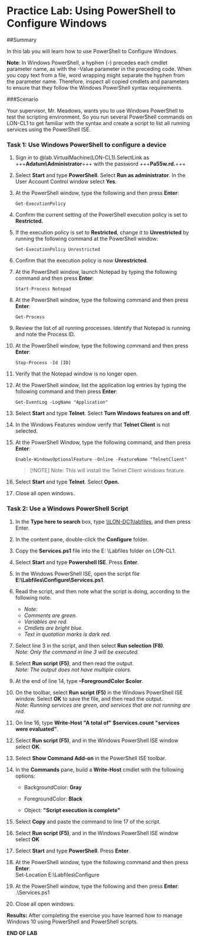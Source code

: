 # Practice Lab: Using PowerShell to Configure Windows

 

##Summary

In this lab you will learn how to use PowerShell to Configure Windows.

 

**Note**: In Windows PowerShell, a hyphen (-) precedes each cmdlet parameter
name, as with the -Value parameter in the preceding code. When you copy text
from a file, word wrapping might separate the hyphen from the parameter name.
Therefore, inspect all copied cmdlets and parameters to ensure that they follow
the Windows PowerShell syntax requirements.

 

###Scenario

Your supervisor, Mr. Meadows, wants you to use Windows PowerShell to test the
scripting environment. So you run several PowerShell commands on LON-CL1 to get
familiar with the syntax and create a script to list all running services using
the PowerShell ISE.

 

### Task 1: Use Windows PowerShell to configure a device

1.  Sign in to @lab.VirtualMachine(LON-CL1).SelectLink as +++**Adatum\\Administrator**+++ with the password
    +++**Pa55w.rd.**+++

2.  Select **Start** and type **PowerShell**. Select **Run as administrator**.
    In the User Account Control window select **Yes**.

3.  At the PowerShell window, type the following and then press **Enter**:
    
    ```
    Get-ExecutionPolicy
    ```

1.  Confirm the current setting of the PowerShell execution policy is set to
    **Restricted.**

2.  If the execution policy is set to **Restricted**, change it to
    **Unrestricted** by running the following command at the PowerShell window:  

    ```
    Set-ExecutionPolicy Unrestricted
    ```

3.  Confirm that the execution policy is now **Unrestricted**.

4.  At the PowerShell window, launch Notepad by typing the following command and
    then press **Enter**:

    ```
    Start-Process Notepad
    ```

1.  At the PowerShell window, type the following command and then press
    **Enter**:

    ```
    Get-Process
    ```

1.  Review the list of all running processes. Identify that Notepad is running
    and note the Process ID.

2.  At the PowerShell window, type the following command and then press
    **Enter**:

    ```
    Stop-Process -Id [ID]
    ```

1.  Verify that the Notepad window is no longer open.

2.  At the PowerShell window, list the application log entries by typing the
    following command and then press **Enter**:

    ```
    Get-EventLog -LogName "Application"
    ```

1.  Select **Start** and type **Telnet**. Select **Turn Windows features on and
    off**.

2.  In the Windows Features window verify that **Telnet Client** is not
    selected.

3.  At the PowerShell Window, type the following command, and then press
    **Enter**:  

    ```
    Enable-WindowsOptionalFeature -Online -FeatureName "TelnetClient"  
    ```

    >[!NOTE] Note: This will install the Telnet Client windows feature.

4.  Select **Start** and type **Telnet**. Select **Open.**

5.  Close all open windows.

>    

### Task 2: Use a Windows PowerShell Script

1.  In the **Type here to search** box, type
    [\\\\LON-DC1\\labfiles](file:///\\LON-DC1\labfiles), and then press Enter.

2.  In the content pane, double-click the **Configure** folder.

3.  Copy the **Services.ps1** file into the E: \\Labfiles folder on LON-CL1.

4.  Select **Start** and type **Powershell ISE**. Press **Enter**.

5.  In the Windows PowerShell ISE, open the script file
    **E:\\Labfiles\\Configure\\Services.ps1**.

6.  Read the script, and then note what the script is doing, according to the
    following note.

    -   _Note:_
    -   _Comments are green._
    -   _Variables are red._
    -   _Cmdlets are bright blue._
    -   _Text in quotation marks is dark red._

1.  Select line 3 in the script, and then select **Run selection (F8)**.  
    *Note: Only the command in line 3 will be executed.*

2.  Select **Run script (F5)**, and then read the output.  
    *Note: The output does not have multiple colors.*

3.  At the end of line 14, type **–ForegroundColor \$color**.

4.  On the toolbar, select **Run script (F5)** in the Windows PowerShell ISE
    window. Select **OK** to save the file, and then read the output.  
    *Note: Running services are green, and services that are not running are
    red.*

5.  On line 16, type **Write-Host "A total of" \$services.count "services were
    evaluated"**.

6.  Select **Run script (F5)**, and in the Windows PowerShell ISE window select
    **OK**.

7.  Select **Show Command Add-on** in the PowerShell ISE toolbar.

8.  In the **Commands** pane, build a **Write-Host** cmdlet with the following
    options:

    -   BackgroundColor: **Gray**

    -   ForegroundColor: **Black**

    -   Object: **"Script execution is complete"**

9.  Select **Copy** and paste the command to line 17 of the script.

10. Select **Run script (F5)**, and in the Windows PowerShell ISE window select
    **OK**

11. Select **Start** and type **PowerShell**. Press **Enter**.

12. At the PowerShell window, type the following command and then press
    **Enter**:  
    Set-Location E:\\Labfiles\\Configure

13. At the PowerShell window, type the following and then press **Enter**:  
    .\\Services.ps1

14. Close all open windows.

 

**Results:** After completing the exercise you have learned how to manage
Windows 10 using PowerShell and PowerShell scripts.

**END OF LAB**
